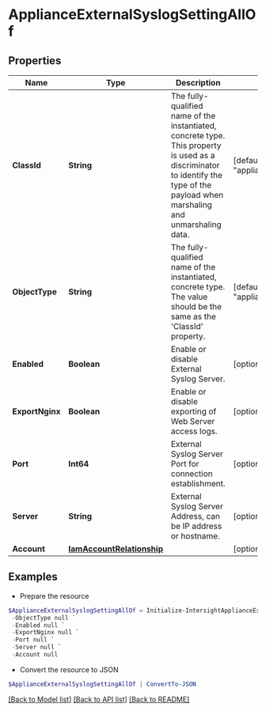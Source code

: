 # ApplianceExternalSyslogSettingAllOf
## Properties

Name | Type | Description | Notes
------------ | ------------- | ------------- | -------------
**ClassId** | **String** | The fully-qualified name of the instantiated, concrete type. This property is used as a discriminator to identify the type of the payload when marshaling and unmarshaling data. | [default to "appliance.ExternalSyslogSetting"]
**ObjectType** | **String** | The fully-qualified name of the instantiated, concrete type. The value should be the same as the &#39;ClassId&#39; property. | [default to "appliance.ExternalSyslogSetting"]
**Enabled** | **Boolean** | Enable or disable External Syslog Server. | [optional] [default to $false]
**ExportNginx** | **Boolean** | Enable or disable exporting of Web Server access logs. | [optional] [default to $false]
**Port** | **Int64** | External Syslog Server Port for connection establishment. | [optional] [default to 10514]
**Server** | **String** | External Syslog Server Address, can be IP address or hostname. | [optional] 
**Account** | [**IamAccountRelationship**](IamAccountRelationship.md) |  | [optional] 

## Examples

- Prepare the resource
```powershell
$ApplianceExternalSyslogSettingAllOf = Initialize-IntersightApplianceExternalSyslogSettingAllOf  -ClassId null `
 -ObjectType null `
 -Enabled null `
 -ExportNginx null `
 -Port null `
 -Server null `
 -Account null
```

- Convert the resource to JSON
```powershell
$ApplianceExternalSyslogSettingAllOf | ConvertTo-JSON
```

[[Back to Model list]](../README.md#documentation-for-models) [[Back to API list]](../README.md#documentation-for-api-endpoints) [[Back to README]](../README.md)

